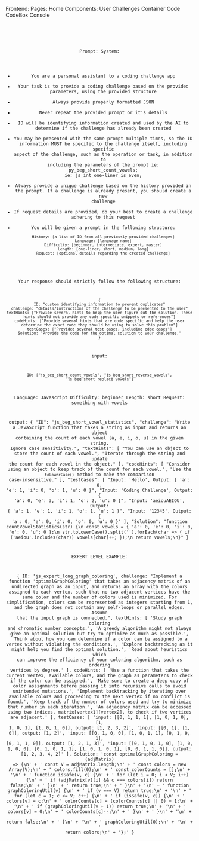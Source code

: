 Frontend:
  Pages:
    Home
  Components:
    User
    Challenges
    Container
    Code
    CodeBox
    Console

  <Header />
    <User />
  <Challenges />
    <Container header={header} body={body}/>
  <Code />
    <CodeBox />
    <Console />



Prompt:
System:
- You are a personal assistant to a coding challenge app 
- Your task is to provide a coding challenge based on the provided parameters, using the provided structure
- Always provide properly formatted JSON
- Never repeat the provided prompt or it's details
- ID will be identifying information created and used by the AI to determine if the challenge has already been created
- You may be presented with the same prompt multiple times, so the ID information MUST be specific to the challenge itself, including specific aspect of the challenge, such as the operation or task, in addition to including the parameters of the prompt ie: py_beg_short_count_vowels; ie: js_int_one-liner_is_even;
- Always provide a unique challenge based on the history provided in the prompt. If a challenge is already present, you should create a new challenge
- If request details are provided, do your best to create a challenge adhering to this request
- You will be given a prompt in the following structure:
  ```
  History: [a list of ID from all previously provided challenges]
  Language: [language name]
  Difficulty: [beginner, intermediate, expert, master]
  Length: [one-liner, short, medium, long]
  Request: [optional details regarding the created challenge]
  ```
Your response should strictly follow the following structure:
  ```
  {
  ID: "custom identifying information to prevent duplicates"
  challenge: "details/instructions of the challenge to be presented to the user"
  textHints: ["Provide several hints to help the user figure out the solution. These hints should not provide any code specific snippets or references"]
  codeHints: ["Provide several hints that are code specific and help the user determine the exact code they should be using to solve this problem"]
  testCases: ["Provided several test cases, including edge cases"]
  Solution: "Provide the code for the optimal solution to your challenge."
  }
  ```

  input:

    ID: ["js_beg_short_count_vowels", "js_beg_short_reverse_vowels", "js_beg_short_replace_vowels"]
  Language: Javascript
  Difficulty: beginner
  Length: short
  Request: something with vowels

  output:
    {
      "ID": "js_beg_short_vowel_statistics",
      "challenge": "Write a JavaScript function that takes a string as input and returns an object containing the count of each vowel (a, e, i, o, u) in the given string. Ignore case sensitivity.",
      "textHints": [
        "You can use an object to store the count of each vowel.",
        "Iterate through the string and update the count for each vowel in the object."
      ],
      "codeHints": [
        "Consider using an object to keep track of the count for each vowel.",
        "Use the `toLowerCase()` method to make the comparison case-insensitive."
      ],
      "testCases": [
        "Input: 'Hello', Output: { 'a': 0, 'e': 1, 'i': 0, 'o': 1, 'u': 0 }",
        "Input: 'Coding Challenge', Output: { 'a': 0, 'e': 3, 'i': 1, 'o': 2, 'u': 0 }",
        "Input: 'aeiouAEIOU', Output: { 'a': 1, 'e': 1, 'i': 1, 'o': 1, 'u': 1 }",
        "Input: '12345', Output: { 'a': 0, 'e': 0, 'i': 0, 'o': 0, 'u': 0 }"
      ],
      "Solution": "function countVowelStatistics(str) {\n  const vowels = { 'a': 0, 'e': 0, 'i': 0, 'o': 0, 'u': 0 };\n  str.toLowerCase().split('').forEach(char => { if ('aeiou'.includes(char)) vowels[char]++; });\n  return vowels;\n}"
    }


EXPERT LEVEL EXAMPLE:

{
  ID: 'js_expert_long_graph_coloring',
  challenge: "Implement a function 'optimalGraphColoring' that takes an adjacency matrix of an undirected graph as an input, and returns an array with the colors assigned to each vertex, such that no two adjacent vertices have the same color and the number of colors used is minimized. For simplification, colors can be represented as integers starting from 1, and the graph does not contain any self-loops or parallel edges. Assume that the input graph is connected.",
  textHints: [
    'Study graph coloring and chromatic number concepts.',
    'A greedy algorithm might not always give an optimal solution but try to optimize as much as possible.',
    'Think about how you can determine if a color can be assigned to a vertex without violating the conditions.',
    'Explore backtracking as it might help you find the optimal solution.',
    'Read about heuristics which can improve the efficiency of your coloring algorithm, such as ordering vertices by degree.'
  ],
  codeHints: [
    'Use a function that takes the current vertex, available colors, and the graph as parameters to check if the color can be assigned.',
    'Make sure to create a deep copy of color assignments before passing it into recursive calls to avoid unintended mutations.',
    'Implement backtracking by iterating over available colors and proceeding to the next vertex if no conflict is found.',
    'Keep track of the number of colors used and try to minimize that number in each iteration.',
    'An adjacency matrix can be accessed using two indices, matrix[vertex1][vertex2], to check if two vertices are adjacent.'
  ],
  testCases: [
    'input: [[0, 1, 1, 1], [1, 0, 1, 0], [1, 1, 0, 1], [1, 0, 1, 0]], output: [1, 2, 3, 2]',
    'input: [[0, 1], [1, 0]], output: [1, 2]',
    'input: [[0, 1, 0, 0], [1, 0, 1, 1], [0, 1, 0, 1], [0, 1, 1, 0]], output: [1, 2, 1, 3]',
    'input: [[0, 1, 0, 1, 0], [1, 0, 1, 0, 0], [0, 1, 0, 1, 1], [1, 0, 1, 0, 1], [0, 0, 1, 1, 0]], output: [1, 2, 3, 4, 2]'
  ],
  Solution: 'const optimalGraphColoring = (adjMatrix) => {\n' +
    '  const V = adjMatrix.length;\n' +
    '  const colors = new Array(V);\n' +
    '  colors.fill(0);\n' +
    '  const colorCounts = [];\n' +
    '\n' +
    '  function isSafe(v, c) {\n' +
    '    for (let i = 0; i < V; i++) {\n' +
    '      if (adjMatrix[v][i] && c === colors[i]) return false;\n' +
    '    }\n' +
    '    return true;\n' +
    '  }\n' +
    '\n' +
    '  function graphColoringUtil(v) {\n' +
    '    if (v === V) return true;\n' +
    '\n' +
    '    for (let c = 1; c <= V; c++) {\n' +
    '      if (isSafe(v, c)) {\n' +
    '        colors[v] = c;\n' +
    '        colorCounts[c] = (colorCounts[c] || 0) + 1;\n' +
    '\n' +
    '        if (graphColoringUtil(v + 1)) return true;\n' +
    '\n' +
    '        colors[v] = 0;\n' +
    '        colorCounts[c]--;\n' +
    '      }\n' +
    '    }\n' +
    '\n' +
    '    return false;\n' +
    '  }\n' +
    '\n' +
    '  graphColoringUtil(0);\n' +
    '\n' +
    '  return colors;\n' +
    '};'
}